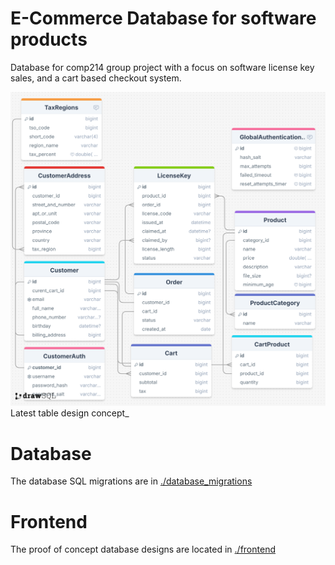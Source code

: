 # E-Commerce Database for software products

Database for comp214 group project with a focus on software license key sales, and a cart based checkout system.

![latest database tables design](./docs/table_design_v3.png)
Latest table design concept_

# Database
The database SQL migrations are in [./database_migrations](./database_migrations/)

# Frontend
The proof of concept database designs are located in [./frontend](./frontend/)